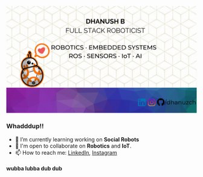 

<div align="center">

![GIF](https://raw.githubusercontent.com/dhanuzch/dhanuzch/master/Dhanush%20githubv2.gif)

</div>

### Whadddup!!

- 🔭 I’m currently learning working on **Social Robots**
- 💬 I'm open to collaborate on **Robotics** and **IoT**.
- 📫 How to reach me: [LinkedIn](https://www.linkedin.com/in/dhanushbakthavatchalam-12b299a7/), [Instagram](https://www.instagram.com/dhanuzch)

#### wubba lubba dub dub

